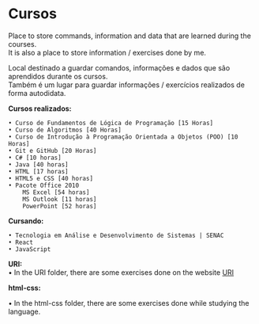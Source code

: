 # Cursos
 <p>Place to store commands, information and data that are learned during the courses.<br>
 It is also a place to store information / exercises done by me.</p>

 <p>Local destinado a guardar comandos, informações e dados que são aprendidos durante os cursos.<br>
 Também é um lugar para guardar informações / exercícios realizados de forma autodidata.</p> 

<strong>Cursos realizados:</strong>

    • Curso de Fundamentos de Lógica de Programação [15 Horas]
    • Curso de Algoritmos [40 Horas]
    • Curso de Introdução à Programação Orientada a Objetos (POO) [10 Horas]
    • Git e GitHub [20 Horas]
    • C# [10 horas]
    • Java [40 horas] 
    • HTML [17 horas]
    • HTML5 e CSS [40 horas]
    • Pacote Office 2010 
        MS Excel [54 horas]
        MS Outlook [11 horas]
        PowerPoint [52 horas]

<strong>Cursando:</strong>

    • Tecnologia em Análise e Desenvolvimento de Sistemas | SENAC
    • React
    • JavaScript

<strong>URI:</strong><br>
    • In the URI folder, there are some exercises done on the website <a href="https://www.urionlinejudge.com.br">URI</a>

<strong>html-css:</strong>

<p>• In the html-css folder, there are some exercises done while studying the language.</p>
    

